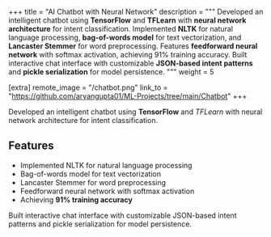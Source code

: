 +++
title = "AI Chatbot with Neural Network"
description = """
Developed an intelligent chatbot using **TensorFlow** and **TFLearn** with **neural network architecture** 
for intent classification. Implemented **NLTK** for natural language processing, **bag-of-words model** 
for text vectorization, and **Lancaster Stemmer** for word preprocessing. Features **feedforward neural 
network** with softmax activation, achieving 91% training accuracy. Built interactive chat interface 
with customizable **JSON-based intent patterns** and **pickle serialization** for model persistence.
"""
weight = 5

[extra]
remote_image = "/chatbot.png"
link_to = "https://github.com/aryangupta01/ML-Projects/tree/main/Chatbot"
+++

Developed an intelligent chatbot using **TensorFlow** and *TFLearn* with neural network architecture for intent classification. 

## Features
- Implemented NLTK for natural language processing
- Bag-of-words model for text vectorization
- Lancaster Stemmer for word preprocessing
- Feedforward neural network with softmax activation
- Achieving **91% training accuracy**

Built interactive chat interface with customizable JSON-based intent patterns and pickle serialization for model persistence.